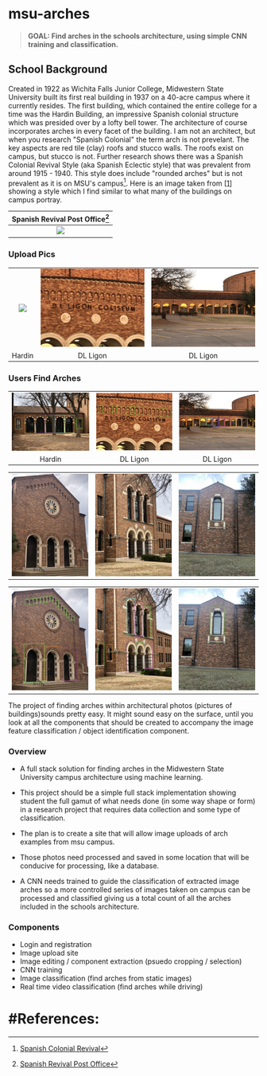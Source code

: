 # msu-arches

>**GOAL: Find arches in the schools architecture, using simple CNN training and classification.**

## School Background

Created in 1922 as Wichita Falls Junior College, Midwestern State University built its first real building 
in 1937 on a 40-acre campus where it currently resides. The first building, which contained the entire college for a time was the Hardin Building, an impressive Spanish colonial structure which was presided over by a lofty bell tower. The architecture of course incorporates arches in every facet of the building. I am not an architect, but when you research "Spanish Colonial" the term arch is not prevelant. The key aspects are red tile (clay) roofs and stucco walls. The roofs exist on campus, but stucco is not. Further research shows there was a Spanish Colonial Revival Style (aka Spanish Eclectic style) that was prevalent from around 1915 - 1940. This style does include "rounded arches" but is not prevalent as it is on MSU's campus[^1]. Here is an image taken from [[1](http://www.phmc.state.pa.us/portal/communities/architecture/styles/spanish-colonial-revival.html)] showing a style which I find similar to what many of the buildings on campus portray. 


|                                                          Spanish Revival Post Office[^2]                                                          |
| :-----------------------------------------------------------------------------------------------------------------------------------------------: |
| <img src="http://www.phmc.state.pa.us/portal/communities/architecture/images/spanishcolrevival_postofficeatsayre_bradford_800px.jpg" width="400"> |


### Upload Pics

|                                             |                                             |                                             |
| :-----------------------------------------: | :-----------------------------------------: | :-----------------------------------------: |
| <img src="images/IMG_2922.jpg" width="250"> | <img src="images/IMG_3013.jpg" width="250"> | <img src="images/IMG_3011.jpg" width="250"> |
|                   Hardin                    |                  DL Ligon                   |                  DL Ligon                   |


### Users Find Arches
|                                                    |                                                    |                                                    |
| :------------------------------------------------: | :------------------------------------------------: | :------------------------------------------------: |
| <img src="images/IMG_2922_edited.jpg" width="250"> | <img src="images/IMG_3013_edited.jpg" width="250"> | <img src="images/IMG_3011_edited.jpg" width="250"> |
|                       Hardin                       |                      DL Ligon                      |                      DL Ligon                      |


|                                           |                                           |                                           |
| :---------------------------------------: | :---------------------------------------: | :---------------------------------------: |
| <img src="images/IMG_2929.jpg" width=200> | <img src="images/IMG_2926.jpg" width=200> | <img src="images/IMG_3024.jpg" width=200> |


|                                                  |                                                  |                                                  |
| :----------------------------------------------: | :----------------------------------------------: | :----------------------------------------------: |
| <img src="images/IMG_2929_edited.jpg" width=200> | <img src="images/IMG_2926_edited.jpg" width=200> | <img src="images/IMG_3024_edited.jpg" width=200> |

The project of finding arches within architectural photos (pictures of buildings)sounds pretty easy. It might sound easy on the surface, until you look at all the components that should be created to accompany the image feature classification / object identification component. 


### Overview

- A full stack solution for finding arches in the Midwestern State University campus architecture using machine learning.
- This project should be a simple full stack implementation showing student the full gamut of what needs done (in some way shape or form) in a research project that requires data collection and some type of classification.

- The plan is to create a site that will allow image uploads of arch examples from msu campus. 
- Those photos need processed and saved in some location that will be conducive for processing, like a database.
- A CNN needs trained to guide the classification of extracted image arches so a more controlled series of images taken on campus can be processed and classified giving us a total count of all the arches included in the schools architecture.

### Components

- Login and registration
- Image upload site
- Image editing / component extraction (psuedo cropping / selection)
- CNN training
- Image classification (find arches from static images)
- Real time video classification (find arches while driving)



# #References: 

[^1]: [Spanish Colonial Revival](http://www.phmc.state.pa.us/portal/communities/architecture/styles/spanish-colonial-revival.html)
[^2]: [Spanish Revival Post Office](http://www.phmc.state.pa.us/portal/communities/architecture/images/spanishcolrevival_postofficeatsayre_bradford_800px.jpg)
